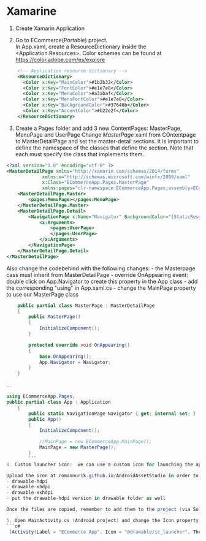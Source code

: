 # Xamarine

1. Create Xamarin Application

2. Go to ECommerce(Portable) project.  
In App.xaml, create a ResourceDictionary inside the <Application.Resources>.  Color schemes can be found at https://color.adobe.com/es/explore
```xml
    <!-- Application resource dictionary -->
    <ResourceDictionary>
      <Color x:Key="MainColor">#1b2b32</Color>
      <Color x:Key="FontColor">#e1e7e8</Color>
      <Color x:Key="MenuColor">#a3abaf</Color>
      <Color x:Key="MenuFontColor">#e1e7e8</Color>
      <Color x:Key="BackgroundColor">#37646b</Color>
      <Color x:Key="AccentColor">#b22e2f</Color>
    </ResourceDictionary>
```

3. Create a Pages folder and add 3 new ContentPages: MasterPage, MenuPage and UserPage
Change _MasterPage_ xaml from COntentpage to MasterDetailPage and set the master-detail sections. It is important to define the namespace of the classes that define the section.  Note that each <pages> must specify the class that implements them.
```xml
<?xml version="1.0" encoding="utf-8" ?>
<MasterDetailPage xmlns="http://xamarin.com/schemas/2014/forms"
             xmlns:x="http://schemas.microsoft.com/winfx/2009/xaml"
             x:Class="ECommerceApp.Pages.MasterPage"
             xmlns:pages="clr-namespace:ECommerceApp.Pages;assembly=ECommerceApp" >
    <MasterDetailPage.Master>
        <pages:MenuPage></pages:MenuPage>
    </MasterDetailPage.Master>
    <MasterDetailPage.Detail>
        <NavigationPage x:Name="Navigator" BackgroundColor="{StaticResource MainColor}">
            <x:Arguments>
                <pages:UserPage>           
                </pages:UserPage>
            </x:Arguments>
        </NavigationPage>
    </MasterDetailPage.Detail>
</MasterDetailPage>
```
Also change the codebehind with the following changes:
    - the Masterpage cass must inherit from MasterDetailPage
    - override OnAppearing event: double click on App.Navigator to create this property in the App class
    - add the corresponding "using" in App.xaml.cs
    - change the MainPage property to use our MasterPage class
```c#
    public partial class MasterPage : MasterDetailPage
    {
        public MasterPage()
        {
            InitializeComponent();
        }

        protected override void OnAppearing()
        {
            base.OnAppearing();
            App.Navigator = Navigator;
        }
    }
```
...
```c#
using ECommerceApp.Pages;
public partial class App : Application
    {
        public static NavigationPage Navigator { get; internal set; }
        public App()
        {
            InitializeComponent();

            //MainPage = new ECommerceApp.MainPage();
            MainPage = new MasterPage();
        }
        ```
4. Custom launcher icon:  we can use a custom icon for launching the app. This icon is not visible when running the app, but in the device collection of apps.  Find a free nice icon at https://www.iconfinder.com and download it.

Upload the icon at romannurik.github.io/AndroidAssetStudio in order to customize the colors, shape and download the dufferent andoid png versions.  Then, extract each file and place into the Resources folder (Android project):
- drawable-hdpi
- drawable-xhdpi
- drawable-xxhdpi
- put the drawable-hdpi version in drawable folder as well

Once the files are copied, remember to add them to the project (via Solution Explorer).

5. Open MainActivity.cs (Android project) and change the Icon property:
```c#
 [Activity(Label = "ECommerce App", Icon = "@drawable/ic_launcher", Theme = "@style/MainTheme", MainLauncher = true, ConfigurationChanges = ConfigChanges.ScreenSize | ConfigChanges.Orientation)]
```

